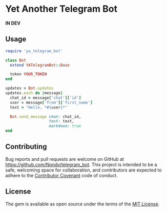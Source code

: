 # Yet Another Telegram Bot

**IN DEV**

## Usage

```ruby
require 'ya_telegram_bot'

class Bot
  extend YATelegramBot::Base

  token YOUR_TOKEN
end

updates = Bot.updates
updates.each do |message|
  chat_id = message['chat']['id']
  user = message['from']['first_name']
  text = "Hello, *#{user}*"

  Bot.send_message chat: chat_id,
                   text: text,
                   markdown: true
end
```

## Contributing

Bug reports and pull requests are welcome on GitHub at https://github.com/Nondv/telegram_bot. This project is intended to be a safe, welcoming space for collaboration, and contributors are expected to adhere to the [Contributor Covenant](http://contributor-covenant.org) code of conduct.


## License

The gem is available as open source under the terms of the [MIT License](http://opensource.org/licenses/MIT).

